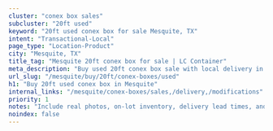 ```yaml
---
cluster: "conex box sales"
subcluster: "20ft used"
keyword: "20ft used conex box for sale Mesquite, TX"
intent: "Transactional-Local"
page_type: "Location-Product"
city: "Mesquite, TX"
title_tag: "Mesquite 20ft conex box for sale | LC Container"
meta_description: "Buy used 20ft conex box sale with local delivery in Mesquite, TX. LC Container — local Since 2003. Request a fast quote today."
url_slug: "/mesquite/buy/20ft/conex-boxes/used"
h1: "Buy 20ft used conex box in Mesquite"
internal_links: "/mesquite/conex-boxes/sales,/delivery,/modifications"
priority: 1
notes: "Include real photos, on-lot inventory, delivery lead times, and financing info."
noindex: false
---
```


<!-- TODO: Add unique city/inventory copy, images, and internal links here. -->
